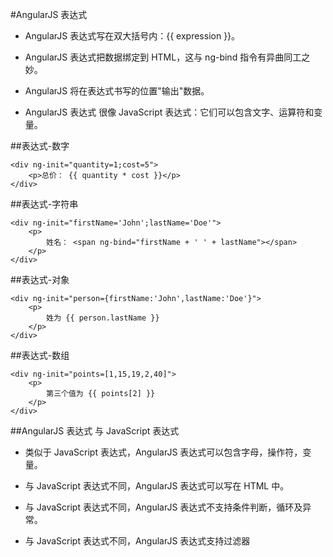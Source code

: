 #AngularJS 表达式

+ AngularJS 表达式写在双大括号内：{{ expression }}。

+ AngularJS 表达式把数据绑定到 HTML，这与 ng-bind 指令有异曲同工之妙。

+ AngularJS 将在表达式书写的位置"输出"数据。

+ AngularJS 表达式 很像 JavaScript 表达式：它们可以包含文字、运算符和变量。

##表达式-数字

```
<div ng-init="quantity=1;cost=5">
	<p>总价： {{ quantity * cost }}</p>
</div>
```

##表达式-字符串

```
<div ng-init="firstName='John';lastName='Doe'">
	<p>
		姓名： <span ng-bind="firstName + ' ' + lastName"></span>
	</p>
</div>
```

##表达式-对象

```
<div ng-init="person={firstName:'John',lastName:'Doe'}">
	<p>
		姓为 {{ person.lastName }}
	</p>
</div>
```

##表达式-数组

```
<div ng-init="points=[1,15,19,2,40]">
	<p>
		第三个值为 {{ points[2] }}
	</p>
</div>
```

##AngularJS 表达式 与 JavaScript 表达式

+ 类似于 JavaScript 表达式，AngularJS 表达式可以包含字母，操作符，变量。

+ 与 JavaScript 表达式不同，AngularJS 表达式可以写在 HTML 中。

+ 与 JavaScript 表达式不同，AngularJS 表达式不支持条件判断，循环及异常。

+ 与 JavaScript 表达式不同，AngularJS 表达式支持过滤器